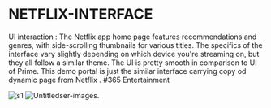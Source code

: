 # NETFLIX-INTERFACE
UI interaction :
The Netflix app home page features recommendations and genres, with side-scrolling thumbnails for various titles. The specifics of the interface vary slightly depending on which device you're streaming on, but they all follow a similar theme. The UI is pretty smooth in comparison to UI of Prime. This demo portal is just the similar interface carrying copy od dynamic page from Netflix .
        #365 Entertainment

 ![s1](https://user-images.githubusercontent.com/73931975/106355166-5159b600-631c-11eb-908f-3797b4ac5663.png)
![Untitled](https://user-images.githubusercontent.com/73931975/106355178-67677680-631c-11eb-8e4b-96a5cfb9d0d4.png)ser-images.


